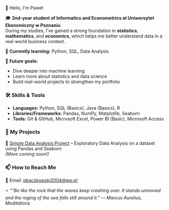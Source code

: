 👋 Hello, I'm Paweł

🎓 **2nd-year student of Informatics and Econometrics at Uniwersytet Ekonomiczny w Poznaniu**  
During my studies, I’ve gained a strong foundation in **statistics**, **mathematics**, and **economics**, which helps me better understand data in a real-world business context.  

🌱 **Currently learning:** Python, SQL, Data Analysis  

🚀 **Future goals:**  
- Dive deeper into machine learning  
- Learn more about statistics and data science  
- Build real-world projects to strengthen my portfolio  

### 🛠️ **Skills & Tools**  
- **Languages:** Python, SQL (Basics), Java (Basics), R  
- **Libraries/Frameworks:** Pandas, NumPy, Matplotlib, Seaborn  
- **Tools:** Git & GitHub, Microsoft Excel, Power BI (Basic), Microsoft Access  

### 📂 **My Projects**  
🔹 [Simple Data Analysis Project]([link](https://github.com/Paba1/Data-Science-Case-Study)) – Exploratory Data Analysis on a dataset using Pandas and Seaborn  
*(More coming soon!)*  

### 📫 **How to Reach Me** 
📧 Email: pbaczkowski2004@wp.pl

⭐ *""Be like the rock that the waves keep crashing over. It stands unmoved and the raging of the sea falls still around it."
— Marcus Aurelius, Meditations*  

<!---
Paba1/Paba1 is a ✨ special ✨ repository because its `README.md` (this file) appears on your GitHub profile.
You can click the Preview link to take a look at your changes.
--->
